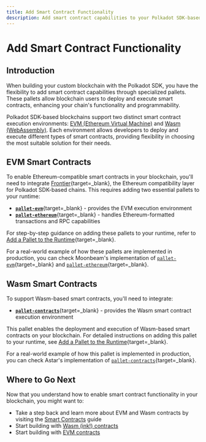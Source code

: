 ```yaml
---
title: Add Smart Contract Functionality
description: Add smart contract capabilities to your Polkadot SDK-based blockchain. Explore EVM and Wasm integration for enhanced chain functionality.
---
```


# Add Smart Contract Functionality

## Introduction

When building your custom blockchain with the Polkadot SDK, you have the flexibility to add smart contract capabilities through specialized pallets. These pallets allow blockchain users to deploy and execute smart contracts, enhancing your chain's functionality and programmability.

Polkadot SDK-based blockchains support two distinct smart contract execution environments: [EVM (Ethereum Virtual Machine)](#evm-smart-contracts) and [Wasm (WebAssembly)](#wasm-smart-contracts). Each environment allows developers to deploy and execute different types of smart contracts, providing flexibility in choosing the most suitable solution for their needs.

## EVM Smart Contracts

To enable Ethereum-compatible smart contracts in your blockchain, you'll need to integrate [Frontier](https://github.com/polkadot-evm/frontier){target=\_blank}, the Ethereum compatibility layer for Polkadot SDK-based chains. This requires adding two essential pallets to your runtime:

- [**`pallet-evm`**](https://github.com/polkadot-evm/frontier/tree/master/frame/evm){target=\_blank} - provides the EVM execution environment
- [**`pallet-ethereum`**](https://github.com/polkadot-evm/frontier/tree/master/frame/ethereum){target=\_blank} - handles Ethereum-formatted transactions and RPC capabilities

For step-by-step guidance on adding these pallets to your runtime, refer to [Add a Pallet to the Runtime](/develop/parachains/customize-parachain/add-existing-pallets/){target=\_blank}.

For a real-world example of how these pallets are implemented in production, you can check Moonbeam's implementation of [`pallet-evm`](https://github.com/moonbeam-foundation/moonbeam/blob/9e2ddbc9ae8bf65f11701e7ccde50075e5fe2790/runtime/moonbeam/src/lib.rs#L532){target=\_blank} and [`pallet-ethereum`](https://github.com/moonbeam-foundation/moonbeam/blob/9e2ddbc9ae8bf65f11701e7ccde50075e5fe2790/runtime/moonbeam/src/lib.rs#L698){target=\_blank}.

## Wasm Smart Contracts

To support Wasm-based smart contracts, you'll need to integrate:

- [**`pallet-contracts`**](https://docs.rs/pallet-contracts/latest/pallet_contracts/index.html#contracts-pallet){target=\_blank} - provides the Wasm smart contract execution environment

This pallet enables the deployment and execution of Wasm-based smart contracts on your blockchain. For detailed instructions on adding this pallet to your runtime, see [Add a Pallet to the Runtime](/develop/parachains/customize-parachain/add-existing-pallets/){target=\_blank}.

For a real-world example of how this pallet is implemented in production, you can check Astar's implementation of [`pallet-contracts`](https://github.com/AstarNetwork/Astar/blob/b6f7a408d31377130c3713ed52941a06b5436402/runtime/astar/src/lib.rs#L693){target=\_blank}.

## Where to Go Next

Now that you understand how to enable smart contract functionality in your blockchain, you might want to:

- Take a step back and learn more about EVM and Wasm contracts by visiting the [Smart Contracts](/develop/smart-contracts/overview) guide
- Start building with [Wasm (ink!) contracts](/develop/smart-contracts/wasm-ink/)
- Start building with [EVM contracts](/develop/smart-contracts/evm/)
